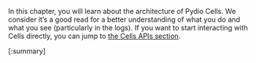 

In this chapter, you will learn about the architecture of Pydio Cells. We consider it’s a good read for a better understanding of what you do and what you see (particularly in the logs). If you want to start interacting with Cells directly, you can jump to [the Cells APIs section](https://pydio.com/en/docs/developer-guide/cells-api).

[:summary]